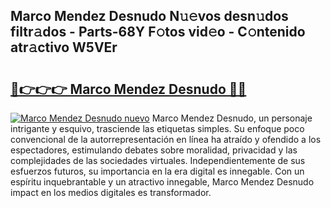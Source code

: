 ## Marco Mendez Desnudo N𝚞𝚎vos desn𝚞dos filtr𝚊dos - Parts-68Y F𝚘tos vid𝚎o - C𝚘ntenido atr𝚊ctivo W5VEr

# <h2><a href="http://mbbnc0c.tromn.icu/?c=Marco+Mendez+Desnudo">🔗👉👉👉 Marco Mendez Desnudo 🔗🔗</a></h2>

[![Marco Mendez Desnudo nuevo](https://i.imgur.com/pEAQMta.gif)](http://mbbnc0c.tromn.icu/?c=Marco+Mendez+Desnudo)
Marco Mendez Desnudo, un personaje intrigante y esquivo, trasciende las etiquetas simples. Su enfoque poco convencional de la autorrepresentación en línea ha atraído y ofendido a los espectadores, estimulando debates sobre moralidad, privacidad y las complejidades de las sociedades virtuales. Independientemente de sus esfuerzos futuros, su importancia en la era digital es innegable. Con un espíritu inquebrantable y un atractivo innegable, Marco Mendez Desnudo impact en los medios digitales es transformador.
